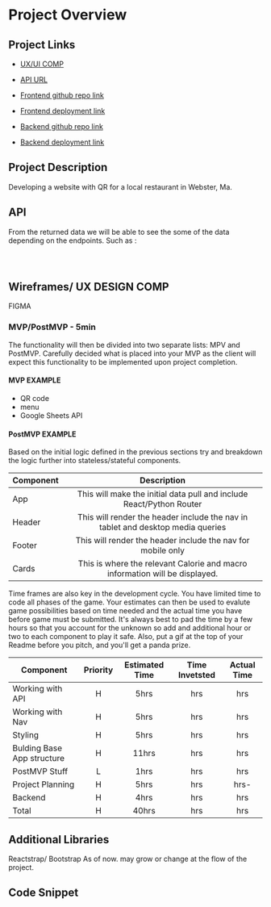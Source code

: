 # Project Overview

## Project Links
- [UX/UI COMP](figma.com)

- [API URL](googlesheets)

- [Frontend github repo link](https://github.com/freakiestkirk/Mikes-Munchies-and-crunchies.git)
- [Frontend deployment link]()

- [ Backend github repo link]()
- [ Backend deployment link]()

## Project Description

Developing a website with QR for a local restaurant in Webster, Ma. 

## API

From the returned data we will be able to see the some of the data depending on the endpoints. Such as :


```
 
         
```


## Wireframes/ UX DESIGN COMP
FIGMA




### MVP/PostMVP - 5min

The functionality will then be divided into two separate lists: MPV and PostMVP.  Carefully decided what is placed into your MVP as the client will expect this functionality to be implemented upon project completion.  

#### MVP EXAMPLE
- QR code
- menu
- Google Sheets API 



#### PostMVP EXAMPLE





Based on the initial logic defined in the previous sections try and breakdown the logic further into stateless/stateful components. 

| Component | Description | 
| --- | :---: |  
| App | This will make the initial data pull and include React/Python Router| 
| Header | This will render the header include the nav in tablet and desktop media queries| 
| Footer | This will render the header include the nav for mobile only | 
| Cards | This is where the relevant Calorie and macro information will be displayed.| 


Time frames are also key in the development cycle.  You have limited time to code all phases of the game.  Your estimates can then be used to evalute game possibilities based on time needed and the actual time you have before game must be submitted. It's always best to pad the time by a few hours so that you account for the unknown so add and additional hour or two to each component to play it safe. Also, put a gif at the top of your Readme before you pitch, and you'll get a panda prize.

| Component | Priority | Estimated Time | Time Invetsted | Actual Time |
| --- | :---: |  :---: | :---: | :---: |
| Working with API | H | 5hrs| hrs | hrs |
| Working with Nav | H | 5hrs| hrs | hrs |
| Styling | H | 5hrs | hrs | hrs |
| Bulding Base App structure| H | 11hrs | hrs | hrs |
| PostMVP Stuff| L | 1hrs | hrs | hrs |
| Project Planning | H | 5hrs | hrs | hrs- |
| Backend | H | 4hrs | hrs | hrs |
| Total | H | 40hrs| hrs | hrs |

## Additional Libraries
Reactstrap/ Bootstrap 
As of now. may grow or change at the flow of the project.

## Code Snippet



```

```